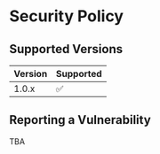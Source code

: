 # Security Policy

## Supported Versions

| Version | Supported          |
| ------- | ------------------ |
| 1.0.x  | :white_check_mark: |

## Reporting a Vulnerability

TBA
